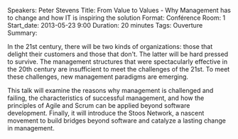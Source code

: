 Speakers: Peter Stevens
Title: From Value to Values - Why Management has to change and how IT is inspiring the solution
Format: Conférence
Room: 1
Start_date: 2013-05-23 9:00
Duration: 20 minutes
Tags: Ouverture
Summary:

In the 21st century, there will be two kinds of organizations: those that delight their customers and those that don't. The latter will be hard pressed to survive. The management structures that were spectacularly effective in the 20th century are insufficient to meet the challenges of the 21st. To meet these challenges, new management paradigms are emerging. 

This talk will examine the reasons why management is challenged and failing, the characteristics of successful management, and how the principles of Agile and Scrum can be applied beyond software development. Finally, it will introduce the Stoos Network, a nascent movement to build bridges beyond software and catalyze a lasting change in management.
